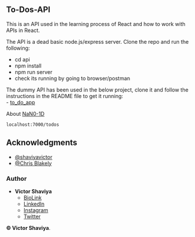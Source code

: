 ## To-Dos-API

This is an API used in the learning process of React and how to work with APIs in React.

The API is a dead basic node.js/express server. Clone the repo and run the following:

- cd api
- npm install
- npm run server
- check its running by going to browser/postman


The dummy API has been used in the below project, clone it and follow the instructions in the README file to get it running:          
      - [to_do_app](https://github.com/ShaviyaVictor/to_do_app)         

About [NaN0-1D](https://zelark.github.io/nano-id-cc/)

`localhost:7000/todos`

## Acknowledgments

* [@shaviyavictor](https://bio.link/shaviya)           
* [@Chris Blakely](https://www.youtube.com/watch?v=fiesH6WU63I&list=PLaebUsP3fWHuY7LpRHYmst5FFrrMYaaLR&index=3)          

### Author

* **Victor Shaviya**        
  - [BioLink](https://bio.link/shaviya)       
  - [LinkedIn](https://www.linkedin.com/in/ShaviyaVictor/)          
  - [Instagram](https://www.instagram.com/shaviyavictor/)        
  - [Twitter](https://twitter.com/ShaviyaVictor)        
  
  
**© Victor Shaviya**.